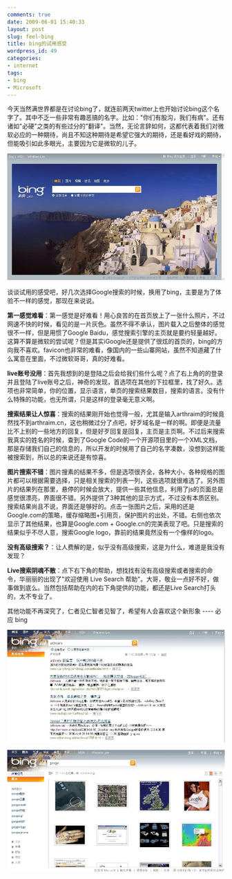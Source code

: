 ```yaml
---
comments: true
date: 2009-06-01 15:40:33
layout: post
slug: feel-bing
title: bing的试用感受
wordpress_id: 49
categories:
- internet
tags:
- bing
- Microsoft
---
```


今天当然满世界都是在讨论bing了，就连前两天twitter上也开始讨论bing这个名字了。其中不乏一些非常有趣恶搞的名字。比如："你们有股沟，我们有病"。还有诸如"必硬"之类的有些过分的"翻译"。当然，无论言辞如何，这都代表着我们对微软必应的一种期待，尚且不知这种期待是希望它强大的期待，还是看好戏的期待，但能吸引如此多眼光，主要因为它是微软的儿子。




![](/images/uploads/zb/bing.jpg)




谈谈试用的感受吧，好几次选择Google搜索的时候，换用了bing，主要是为了体验不一样的感觉，那现在来说说。




**第一感觉难看**：第一感觉是好难看！用心良苦的在首页放上了一张什么照片，不过网速不快的时候，看见的是一片灰色。虽然不得不承认，图片载入之后整体的感觉很不一样，但是用惯了Google Baidu，感觉搜索引擎的主页就是要约轻量越好。这算不算是微软的尝试呢？但是其实iGoogle还是提供了很炫的首页的，bing的方向我不喜欢。favicon也非常的难看，像国内的一些山寨网站，虽然不知道藏了什么寓意在里面，不过微软哥哥，真的好难看。




**live账号没用**：首先我想到的是登陆之后会给我们些什么呢？点了右上角的的登录并且登陆了live账号之后，神奇的发现，首选项在其他的下拉框里，找了好久。选项也非常简单，你的位置，显示语言，单页的搜索结果数目，搜索的语言。没有什么特殊的功能，也无所谓，只是这样的登录毫无意义啊。




**搜索结果让人惊喜**：搜索的结果刚开始也觉得一般，尤其是输入arthraim的时候竟然找不到arthraim.cn，这也稍微过分了点吧，好歹域名是一样的啊。即便是流量比不上别的一些地方的回复，但是好歹回复是回复，主页是主页啊。不过后来搜索我真实的姓名的时候，查到了Google Code的一个开源项目里的一个XML文档，那是存储我们自己的信息的，所以开发的时候用了自己的名字凑数，没想到这样能被搜索到，所以总的来说还是有惊喜。




**图片搜索不错**：图片搜素的结果不多，但是选项很齐全，各种大小，各种规格的图片都可以根据需要选择，只是相关搜索的列表一列，这些选项就很难选了。另外图片的结果列在那里，悬停的时候会放大，提供一些其他信息，利用了js的页面总是感觉很漂亮，界面很不错。另外提供了3种其他的显示方式，不过没有本质区别。搜索结果尚且不说，界面还是够好的。点击一张图片之后，采用的还是Google.com的策略，缓存缩略图+引用页，保护图片的出处，不错。右侧也依次显示了其他结果，也算是Google.com + Google.cn的完美表现了吧。只是搜索的结果似乎不尽人意，搜索Google logo，靠前的结果竟然没有一个像样的logo。




**没有高级搜索？**：让人费解的是，似乎没有高级搜索，这是为什么，难道是我没有发现？




**Live搜索阴魂不散**：点下右下角的帮助，想找找有没有高级搜索或者搜索的命令，华丽丽的出现了"欢迎使用 Live Search 帮助"。大哥，敬业一点好不好，做事做到底么。当然包括帮助在内的右下角提供的功能，都还是Live Search打头的，太不专业了。




其他功能不再深究了，仁者见仁智者见智了，希望有人会喜欢这个新形象 ---- 必应 bing




![](/images/uploads/zb/arthraim-Bing.jpg)







![](/images/uploads/zb/google-Bing%E5%9B%BE%E7%89%87.jpg)
